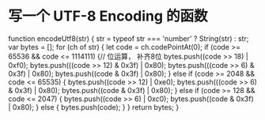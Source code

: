 # 写一个 UTF-8 Encoding 的函数

function encodeUtf8(str) {
  str = typeof str === 'number' ? String(str) : str;
  var bytes = [];
  for (ch of str) {
    let code = ch.codePointAt(0);
    if (code >= 65536 && code <= 1114111) {// 位运算， 补齐8位
      bytes.push((code >> 18) | 0xf0);
      bytes.push(((code >> 12) & 0x3f) | 0x80);
      bytes.push(((code >> 6) & 0x3f) | 0x80);
      bytes.push((code & 0x3f) | 0x80);
    } else if (code >= 2048 && code <= 65535) {
      bytes.push((code >> 12) | 0xe0);
      bytes.push(((code >> 6) & 0x3f) | 0x80);
      bytes.push((code & 0x3f) | 0x80);
    } else if (code >= 128 && code <= 2047) {
      bytes.push((code >> 6) | 0xc0);
      bytes.push((code & 0x3f) | 0x80);
    } else {
      bytes.push(code);
    }
  }
  return bytes;
}